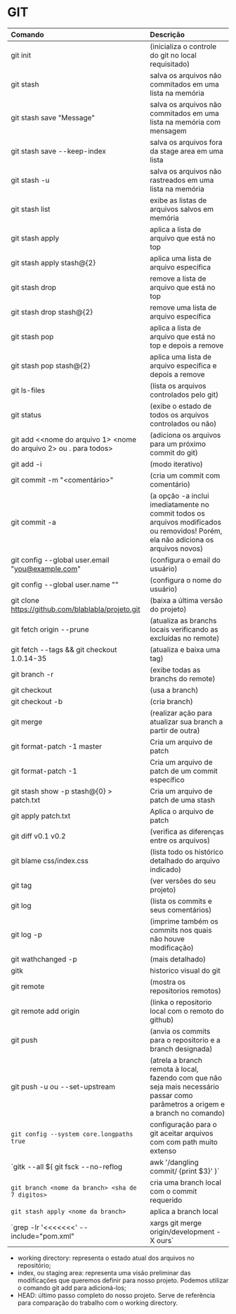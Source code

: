 # GIT

| Comando                                       					| Descrição                                							|
| :-------------------                            					| :-------------------                  							|
|git init 															|(inicializa o controle do git no local requisitado)				|
|git stash  															|salva os arquivos não commitados em uma lista na memória 				|
|git stash save "Message"  															|salva os arquivos não commitados em uma lista na memória com mensagem 				|
|git stash save --keep-index  															|salva os arquivos fora da stage area em uma lista                        |
|git stash -u   															|salva os arquivos não rastreados em uma lista na memória 				|
|git stash list 															|exibe as listas de arquivos salvos em memória 				|
|git stash apply 															|aplica a lista de arquivo que está no top				|
|git stash apply stash@{2} 															|aplica uma lista de arquivo específica				|
|git stash drop 															|remove a lista de arquivo que está no top				|
|git stash drop stash@{2} 															|remove uma lista de arquivo específica				|
|git stash pop  															|aplica a lista de arquivo que está no top e depois a remove				|
|git stash pop stash@{2} 															|aplica uma lista de arquivo específica e depois a remove				|
|git ls-files 														|(lista os arquivos controlados pelo git)							|
|git status 														|	(exibe o estado de todos os arquivos controlados ou não)		|	
|git add <<nome do arquivo 1> <nome do arquivo 2> ou . para todos> 	|(adiciona os arquivos para um próximo commit do git)				|
|git add -i 														|	(modo iterativo)												|
|git commit -m "<comentário>" 										|(cria um commit com comentário)									|
|git commit -a 														|(a opção -a inclui imediatamente no commit todos os arquivos modificados ou removidos! Porém, ela não adiciona os arquivos novos)	|
|git config --global user.email "<you@example.com>" 				|	(configura o email do usuário)									|
|git config --global user.name "<Your Name>" 						|(configura o nome do usuário)										|
|git clone https://github.com/blablabla/projeto.git 				|	(baixa a última versão do projeto)								|
|git fetch origin --prune 											|(atualiza as branchs locais verificando as excluídas no remote)	|
|git fetch --tags && git checkout 1.0.14-35 |(atualiza e baixa uma tag)	|
|git branch -r 														|(exibe todas as branchs do remote)									|
|git checkout <branch> 												|(usa a branch)														|
|git checkout -b <branch> 											|(cria branch)														|
|git merge <desenvolvimento> 										|(realizar ação para atualizar sua branch a partir de outra)		|
|git format-patch -1 master                                         |	Cria um arquivo de patch																|
|git format-patch -1 <sha>                                         |	Cria um arquivo de patch de um commit específico |
|git stash show -p stash@{0} > patch.txt                                |	Cria um arquivo de patch de uma stash					|
|git apply patch.txt                                         |	Aplica o arquivo de patch																|
|git diff v0.1 v0.2 												|	(verifica as diferenças entre os arquivos)						|
|git blame css/index.css 											|(lista todo os histórico detalhado do arquivo indicado)			|
|git tag 															|(ver versões do seu projeto)										|
|git log 															|(lista os commits e seus comentários)								|
|git log -p 														|	(imprime também os commits nos quais não houve modificação)		|
|git wathchanged -p 												|	(mais detalhado)												|
|gitk 														|	historico visual do git								|
|git remote 														|	(mostra os repositorios remotos)								|
|git remote add origin <url do github> 								|(linka o repositorio local com o remoto do github)					|
|git push <origin> <master> 										|	(anvia os commits para o repositorio e a branch designada)		|
|git push -u ou --set-upstream 										|(atrela a branch remota à local, fazendo com que não seja mais necessário passar como parâmetros a origem e a branch no comando)	|
|`git config --system core.longpaths true`        | configuração para o git aceitar arquivos com com path muito extenso  |
|`gitk --all $( git fsck --no-reflog | awk '/dangling commit/ {print $3}' )`    | abre o gitk exibindo todos os commits (bom para o caso acidental de deleção de stash) |
|`git branch <nome da branch> <sha de 7 digitos>`            | cria uma branch local com o commit requerido |
|`git stash apply <nome da branch>`             | aplica a branch local |
|`grep -lr '<<<<<<<' --include="pom.xml" | xargs git merge origin/development -X ours` | comando louco muito específico para uma galerinha do barulho |
  


* working directory: representa o estado atual dos arquivos no repositório;
* index, ou staging area: representa uma visão preliminar das modificações que queremos definir para nosso projeto. Podemos utilizar o comando git add para adicioná-los;
* HEAD: último passo completo do nosso projeto. Serve de referência para comparação do trabalho com o working directory.
